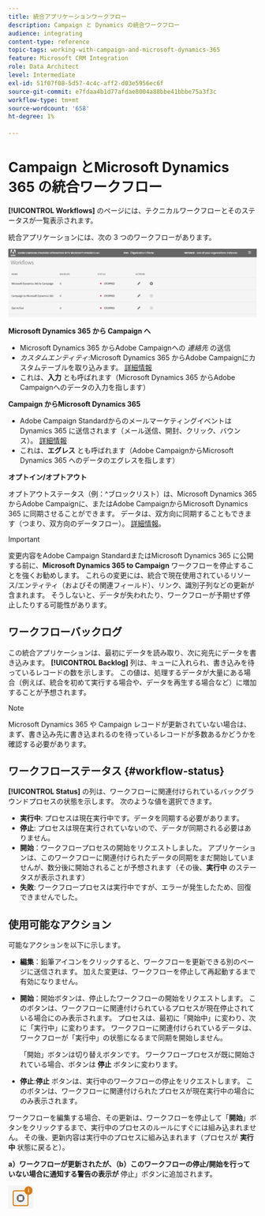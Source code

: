 ```yaml
---
title: 統合アプリケーションワークフロー
description: Campaign と Dynamics の統合ワークフロー
audience: integrating
content-type: reference
topic-tags: working-with-campaign-and-microsoft-dynamics-365
feature: Microsoft CRM Integration
role: Data Architect
level: Intermediate
exl-id: 51f07f08-5d57-4c4c-aff2-d03e5956ec6f
source-git-commit: e7fdaa4b1d77afdae8004a88bbe41bbbe75a3f3c
workflow-type: tm+mt
source-wordcount: '658'
ht-degree: 1%

---
```


# Campaign とMicrosoft Dynamics 365 の統合ワークフロー

**[!UICONTROL Workflows]** のページには、テクニカルワークフローとそのステータスが一覧表示されます。

統合アプリケーションには、次の 3 つのワークフローがあります。

![](assets/do-not-localize/d365-to-acs-ui-page-workflows.png)

**Microsoft Dynamics 365 から Campaign へ**
* Microsoft Dynamics 365 からAdobe Campaignへの *連絡先* の送信
* *カスタムエンティティ*:Microsoft Dynamics 365 からAdobe Campaignにカスタムテーブルを取り込みます。 [詳細情報](../../integrating/using/d365-acs-using-the-integration.md#data-flows)
* これは、**入力** とも呼ばれます（Microsoft Dynamics 365 からAdobe Campaignへのデータの入力を指します）

**Campaign からMicrosoft Dynamics 365**
* Adobe Campaign Standardからのメールマーケティングイベントは Dynamics 365 に送信されます（メール送信、開封、クリック、バウンス）。 [詳細情報](../../integrating/using/d365-acs-using-the-integration.md#email-marketing-event-flow)
* これは、**エグレス** とも呼ばれます（Adobe CampaignからMicrosoft Dynamics 365 へのデータのエグレスを指します）

**オプトイン/オプトアウト**

オプトアウトステータス（例：^ブロックリスト）は、Microsoft Dynamics 365 からAdobe Campaignに、またはAdobe CampaignからMicrosoft Dynamics 365 に同期させることができます。 データは、双方向に同期することもできます（つまり、双方向のデータフロー）。 [詳細情報](../../integrating/using/d365-acs-self-service-app-data-sync.md#opt-in-out-wf)。

>[!IMPORTANT]
>
>変更内容をAdobe Campaign StandardまたはMicrosoft Dynamics 365 に公開する前に、**Microsoft Dynamics 365 to Campaign** ワークフローを停止することを強くお勧めします。 これらの変更には、統合で現在使用されているリソース/エンティティ（およびその関連フィールド）、リンク、識別子列などの更新が含まれます。 そうしないと、データが失われたり、ワークフローが予期せず停止したりする可能性があります。

## ワークフローバックログ

この統合アプリケーションは、最初にデータを読み取り、次に宛先にデータを書き込みます。 **[!UICONTROL Backlog]** 列は、キューに入れられ、書き込みを待っているレコードの数を示します。 この値は、処理するデータが大量にある場合（例えば、統合を初めて実行する場合や、データを再生する場合など）に増加することが予想されます。

>[!NOTE]
>Microsoft Dynamics 365 や Campaign レコードが更新されていない場合は、まず、書き込み先に書き込まれるのを待っているレコードが多数あるかどうかを確認する必要があります。
>

## ワークフローステータス {#workflow-status}

**[!UICONTROL Status]** の列は、ワークフローに関連付けられているバックグラウンドプロセスの状態を示します。 次のような値を選択できます。

* **実行中**: プロセスは現在実行中です。データを同期する必要があります。
* **停止**: プロセスは現在実行されていないので、データが同期される必要はありません。
* **開始**：ワークフロープロセスの開始をリクエストしました。 アプリケーションは、このワークフローに関連付けられたデータの同期をまだ開始していませんが、数分後に開始されることが予想されます（その後、**実行中** のステータスが表示されます）
* **失敗**: ワークフロープロセスは実行中ですが、エラーが発生したため、回復できませんでした。

## 使用可能なアクション

可能なアクションを以下に示します。

* **編集**：鉛筆アイコンをクリックすると、ワークフローを更新できる別のページに送信されます。 加えた変更は、ワークフローを停止して再起動するまで有効になりません。

* **開始**：開始ボタンは、停止したワークフローの開始をリクエストします。 このボタンは、ワークフローに関連付けられているプロセスが現在停止されている場合にのみ表示されます。 プロセスは、最初に「開始中」に変わり、次に「実行中」に変わります。 ワークフローに関連付けられているデータは、ワークフローが「実行中」の状態になるまで同期を開始しません。

  「開始」ボタンは切り替えボタンです。 ワークフロープロセスが既に開始されている場合、ボタンは **停止** ボタンに変わります。

* **停止**:**停止** ボタンは、実行中のワークフローの停止をリクエストします。 このボタンは、ワークフローに関連付けられたプロセスが現在実行中の場合にのみ表示されます。

ワークフローを編集する場合、その更新は、ワークフローを停止して「**開始**」ボタンをクリックするまで、実行中のプロセスのルールにすぐには組み込まれません。 その後、更新内容は実行中のプロセスに組み込まれます（プロセスが **実行中** 状態に戻ると）。

**a）ワークフローが更新されたが、（b）このワークフローの停止/開始を行っていない場合に通知する警告の表示が** 停止」ボタンに追加されます。

![](assets/do-not-localize/d365-to-acs-icon-stop-with-changes.png)
